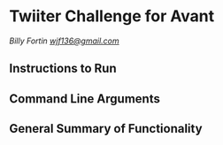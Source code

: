 # Twiiter Challenge for Avant
*Billy Fortin*
*wjf136@gmail.com*

## Instructions to Run

## Command Line Arguments

## General Summary of Functionality
